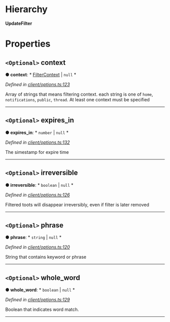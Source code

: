 

# Hierarchy

**UpdateFilter**

# Properties

<a id="context"></a>

## `<Optional>` context

**● context**: * [FilterContext](../modules/_entities_filter_.md#filtercontext) &#124; `null`
*

*Defined in [client/options.ts:123](https://github.com/aendrew/core/blob/a43c578/src/client/options.ts#L123)*

Array of strings that means filtering context. each string is one of `home`, `notifications`, `public`, `thread`. At least one context must be specified

___
<a id="expires_in"></a>

## `<Optional>` expires_in

**● expires_in**: * `number` &#124; `null`
*

*Defined in [client/options.ts:132](https://github.com/aendrew/core/blob/a43c578/src/client/options.ts#L132)*

The simestamp for expire time

___
<a id="irreversible"></a>

## `<Optional>` irreversible

**● irreversible**: * `boolean` &#124; `null`
*

*Defined in [client/options.ts:126](https://github.com/aendrew/core/blob/a43c578/src/client/options.ts#L126)*

Filtered toots will disappear irreversibly, even if filter is later removed

___
<a id="phrase"></a>

## `<Optional>` phrase

**● phrase**: * `string` &#124; `null`
*

*Defined in [client/options.ts:120](https://github.com/aendrew/core/blob/a43c578/src/client/options.ts#L120)*

String that contains keyword or phrase

___
<a id="whole_word"></a>

## `<Optional>` whole_word

**● whole_word**: * `boolean` &#124; `null`
*

*Defined in [client/options.ts:129](https://github.com/aendrew/core/blob/a43c578/src/client/options.ts#L129)*

Boolean that indicates word match.

___

